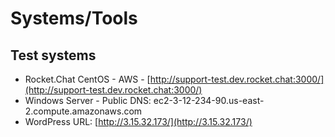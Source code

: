 # Systems/Tools

## Test systems

* Rocket.Chat CentOS - AWS - [http://support-test.dev.rocket.chat:3000/](http://support-test.dev.rocket.chat:3000/)
* Windows Server - Public DNS: ec2-3-12-234-90.us-east-2.compute.amazonaws.com
* WordPress URL: [http://3.15.32.173/](http://3.15.32.173/)

